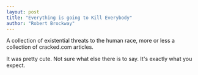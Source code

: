 ```yaml
---
layout: post
title: "Everything is going to Kill Everybody"
author: "Robert Brockway"
---
```

A collection of existential threats to the human race, more or less a
collection of cracked.com articles.

It was pretty cute. Not sure what else there is to say. It's exactly what you
expect.


